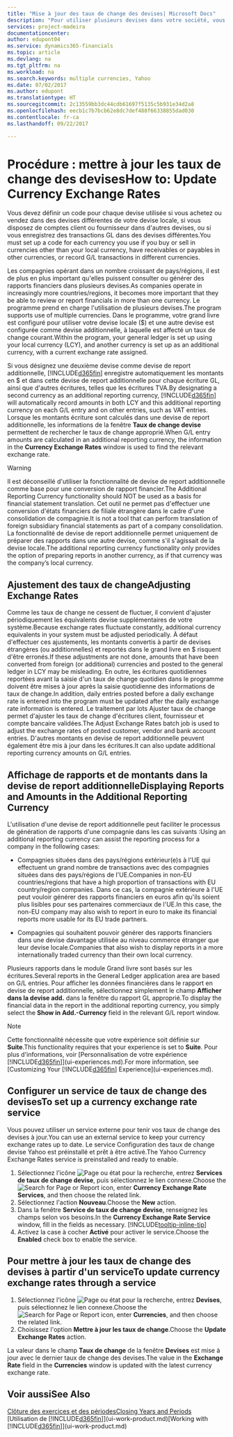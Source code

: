 ```yaml
---
title: "Mise à jour des taux de change des devises| Microsoft Docs"
description: "Pour utiliser plusieurs devises dans votre société, vous pouvez définir un code pour chaque devise et utiliser un service externe de taux de change, par exemple Yahoo."
services: project-madeira
documentationcenter: 
author: edupont04
ms.service: dynamics365-financials
ms.topic: article
ms.devlang: na
ms.tgt_pltfrm: na
ms.workload: na
ms.search.keywords: multiple currencies, Yahoo
ms.date: 07/02/2017
ms.author: edupont
ms.translationtype: HT
ms.sourcegitcommit: 2c13559bb3dc44cdb61697f5135c5b931e34d2a8
ms.openlocfilehash: eecb1c7b7bcb62e8dc7def488f66338855dad030
ms.contentlocale: fr-ca
ms.lasthandoff: 09/22/2017

---
```

# <a name="how-to-update-currency-exchange-rates"></a><span data-ttu-id="6615b-103">Procédure : mettre à jour les taux de change des devises</span><span class="sxs-lookup"><span data-stu-id="6615b-103">How to: Update Currency Exchange Rates</span></span>
<span data-ttu-id="6615b-104">Vous devez définir un code pour chaque devise utilisée si vous achetez ou vendez dans des devises différentes de votre devise locale, si vous disposez de comptes client ou fournisseur dans d'autres devises, ou si vous enregistrez des transactions GL dans des devises différentes.</span><span class="sxs-lookup"><span data-stu-id="6615b-104">You must set up a code for each currency you use if you buy or sell in currencies other than your local currency, have receivables or payables in other currencies, or record G/L transactions in different currencies.</span></span>  

<span data-ttu-id="6615b-105">Les compagnies opérant dans un nombre croissant de pays/régions, il est de plus en plus important qu'elles puissent consulter ou générer des rapports financiers dans plusieurs devises.</span><span class="sxs-lookup"><span data-stu-id="6615b-105">As companies operate in increasingly more countries/regions, it becomes more important that they be able to review or report financials in more than one currency.</span></span> <span data-ttu-id="6615b-106">Le programme prend en charge l'utilisation de plusieurs devises.</span><span class="sxs-lookup"><span data-stu-id="6615b-106">The program supports use of multiple currencies.</span></span> <span data-ttu-id="6615b-107">Dans le programme, votre grand livre est configuré pour utiliser votre devise locale ($) et une autre devise est configurée comme devise additionnelle, à laquelle est affecté un taux de change courant.</span><span class="sxs-lookup"><span data-stu-id="6615b-107">Within the program, your general ledger is set up using your local currency (LCY), and another currency is set up as an additional currency, with a current exchange rate assigned.</span></span>  

 <span data-ttu-id="6615b-108">Si vous désignez une deuxième devise comme devise de report additionnelle, [!INCLUDE[d365fin](includes/d365fin_md.md)] enregistre automatiquement les montants en $ et dans cette devise de report additionnelle pour chaque écriture GL, ainsi que d'autres écritures, telles que les écritures TVA.</span><span class="sxs-lookup"><span data-stu-id="6615b-108">By designating a second currency as an additional reporting currency, [!INCLUDE[d365fin](includes/d365fin_md.md)] will automatically record amounts in both LCY and this additional reporting currency on each G/L entry and on other entries, such as VAT entries.</span></span> <span data-ttu-id="6615b-109">Lorsque les montants écriture sont calculés dans une devise de report additionnelle, les informations de la fenêtre **Taux de change devise** permettent de rechercher le taux de change approprié.</span><span class="sxs-lookup"><span data-stu-id="6615b-109">When G/L entry amounts are calculated in an additional reporting currency, the information in the **Currency Exchange Rates** window is used to find the relevant exchange rate.</span></span>  

> [!WARNING]  
>  <span data-ttu-id="6615b-110">Il est déconseillé d'utiliser la fonctionnalité de devise de report additionnelle comme base pour une conversion de rapport financier.</span><span class="sxs-lookup"><span data-stu-id="6615b-110">The Additional Reporting Currency functionality should NOT be used as a basis for financial statement translation.</span></span> <span data-ttu-id="6615b-111">Cet outil ne permet pas d'effectuer une conversion d'états financiers de filiale étrangère dans le cadre d'une consolidation de compagnie.</span><span class="sxs-lookup"><span data-stu-id="6615b-111">It is not a tool that can perform translation of foreign subsidiary financial statements as part of a company consolidation.</span></span> <span data-ttu-id="6615b-112">La fonctionnalité de devise de report additionnelle permet uniquement de préparer des rapports dans une autre devise, comme s'il s'agissait de la devise locale.</span><span class="sxs-lookup"><span data-stu-id="6615b-112">The additional reporting currency functionality only provides the option of preparing reports in another currency, as if that currency was the company’s local currency.</span></span>

## <a name="adjusting-exchange-rates"></a><span data-ttu-id="6615b-113">Ajustement des taux de change</span><span class="sxs-lookup"><span data-stu-id="6615b-113">Adjusting Exchange Rates</span></span>  
<span data-ttu-id="6615b-114">Comme les taux de change ne cessent de fluctuer, il convient d'ajuster périodiquement les équivalents devise supplémentaires de votre système.</span><span class="sxs-lookup"><span data-stu-id="6615b-114">Because exchange rates fluctuate constantly, additional currency equivalents in your system must be adjusted periodically.</span></span> <span data-ttu-id="6615b-115">À défaut d'effectuer ces ajustements, les montants convertis à partir de devises étrangères (ou additionnelles) et reportés dans le grand livre en $ risquent d'être erronés.</span><span class="sxs-lookup"><span data-stu-id="6615b-115">If these adjustments are not done, amounts that have been converted from foreign (or additional) currencies and posted to the general ledger in LCY may be misleading.</span></span> <span data-ttu-id="6615b-116">En outre, les écritures quotidiennes reportées avant la saisie d'un taux de change quotidien dans le programme doivent être mises à jour après la saisie quotidienne des informations de taux de change.</span><span class="sxs-lookup"><span data-stu-id="6615b-116">In addition, daily entries posted before a daily exchange rate is entered into the program must be updated after the daily exchange rate information is entered.</span></span> <span data-ttu-id="6615b-117">Le traitement par lots Ajuster taux de change permet d'ajuster les taux de change d'écritures client, fournisseur et compte bancaire validées.</span><span class="sxs-lookup"><span data-stu-id="6615b-117">The Adjust Exchange Rates batch job is used to adjust the exchange rates of posted customer, vendor and bank account entries.</span></span> <span data-ttu-id="6615b-118">D'autres montants en devise de report additionnelle peuvent également être mis à jour dans les écritures.</span><span class="sxs-lookup"><span data-stu-id="6615b-118">It can also update additional reporting currency amounts on G/L entries.</span></span>  

## <a name="displaying-reports-and-amounts-in-the-additional-reporting-currency"></a><span data-ttu-id="6615b-119">Affichage de rapports et de montants dans la devise de report additionnelle</span><span class="sxs-lookup"><span data-stu-id="6615b-119">Displaying Reports and Amounts in the Additional Reporting Currency</span></span>  
<span data-ttu-id="6615b-120">L'utilisation d'une devise de report additionnelle peut faciliter le processus de génération de rapports d'une compagnie dans les cas suivants :</span><span class="sxs-lookup"><span data-stu-id="6615b-120">Using an additional reporting currency can assist the reporting process for a company in the following cases:</span></span>  

- <span data-ttu-id="6615b-121">Compagnies situées dans des pays/régions extérieur(e)s à l'UE qui effectuent un grand nombre de transactions avec des compagnies situées dans des pays/régions de l'UE.</span><span class="sxs-lookup"><span data-stu-id="6615b-121">Companies in non-EU countries/regions that have a high proportion of transactions with EU country/region companies.</span></span> <span data-ttu-id="6615b-122">Dans ce cas, la compagnie extérieure à l'UE peut vouloir générer des rapports financiers en euros afin qu'ils soient plus lisibles pour ses partenaires commerciaux de l'UE.</span><span class="sxs-lookup"><span data-stu-id="6615b-122">In this case, the non-EU company may also wish to report in euro to make its financial reports more usable for its EU trade partners.</span></span>  

- <span data-ttu-id="6615b-123">Compagnies qui souhaitent pouvoir générer des rapports financiers dans une devise davantage utilisée au niveau commerce étranger que leur devise locale.</span><span class="sxs-lookup"><span data-stu-id="6615b-123">Companies that also wish to display reports in a more internationally traded currency than their own local currency.</span></span>  

<span data-ttu-id="6615b-124">Plusieurs rapports dans le module Grand livre sont basés sur les écritures.</span><span class="sxs-lookup"><span data-stu-id="6615b-124">Several reports in the General Ledger application area are based on G/L entries.</span></span> <span data-ttu-id="6615b-125">Pour afficher les données financières dans le rapport en devise de report additionnelle, sélectionnez simplement le champ **Afficher dans la devise add.** dans la fenêtre du rapport GL approprié.</span><span class="sxs-lookup"><span data-stu-id="6615b-125">To display the financial data in the report in the additional reporting currency, you simply select the **Show in Add.-Currency** field in the relevant G/L report window.</span></span>  

> [!NOTE]  
>   <span data-ttu-id="6615b-126">Cette fonctionnalité nécessite que votre expérience soit définie sur **Suite**.</span><span class="sxs-lookup"><span data-stu-id="6615b-126">This functionality requires that your experience is set to **Suite**.</span></span> <span data-ttu-id="6615b-127">Pour plus d'informations, voir [Personnalisation de votre expérience [!INCLUDE[d365fin](includes/d365fin_md.md)]](ui-experiences.md).</span><span class="sxs-lookup"><span data-stu-id="6615b-127">For more information, see [Customizing Your [!INCLUDE[d365fin](includes/d365fin_md.md)] Experience](ui-experiences.md).</span></span>

## <a name="to-set-up-a-currency-exchange-rate-service"></a><span data-ttu-id="6615b-128">Configurer un service de taux de change des devises</span><span class="sxs-lookup"><span data-stu-id="6615b-128">To set up a currency exchange rate service</span></span>
<span data-ttu-id="6615b-129">Vous pouvez utiliser un service externe pour tenir vos taux de change des devises à jour.</span><span class="sxs-lookup"><span data-stu-id="6615b-129">You can use an external service to keep your currency exchange rates up to date.</span></span> <span data-ttu-id="6615b-130">Le service Configuration des taux de change devise Yahoo est préinstallé et prêt à être activé.</span><span class="sxs-lookup"><span data-stu-id="6615b-130">The Yahoo Currency Exchange Rates service is preinstalled and ready to enable.</span></span>

1. <span data-ttu-id="6615b-131">Sélectionnez l'icône ![Page ou état pour la recherche](media/ui-search/search_small.png "icône Page ou état pour la recherche"), entrez **Services de taux de change devise**, puis sélectionnez le lien connexe.</span><span class="sxs-lookup"><span data-stu-id="6615b-131">Choose the ![Search for Page or Report](media/ui-search/search_small.png "Search for Page or Report icon") icon, enter **Currency Exchange Rate Services**, and then choose the related link.</span></span>
2. <span data-ttu-id="6615b-132">Sélectionnez l'action **Nouveau**.</span><span class="sxs-lookup"><span data-stu-id="6615b-132">Choose the **New** action.</span></span>
3. <span data-ttu-id="6615b-133">Dans la fenêtre **Service de taux de change devise**, renseignez les champs selon vos besoins.</span><span class="sxs-lookup"><span data-stu-id="6615b-133">In the **Currency Exchange Rate Service** window, fill in the fields as necessary.</span></span> [!INCLUDE[tooltip-inline-tip](includes/tooltip-inline-tip_md.md)]
4. <span data-ttu-id="6615b-134">Activez la case à cocher **Activé** pour activer le service.</span><span class="sxs-lookup"><span data-stu-id="6615b-134">Choose the **Enabled** check box to enable the service.</span></span>

## <a name="to-update-currency-exchange-rates-through-a-service"></a><span data-ttu-id="6615b-135">Pour mettre à jour les taux de change des devises à partir d'un service</span><span class="sxs-lookup"><span data-stu-id="6615b-135">To update currency exchange rates through a service</span></span>
1. <span data-ttu-id="6615b-136">Sélectionnez l'icône ![Page ou état pour la recherche](media/ui-search/search_small.png "icône Page ou état pour la recherche"), entrez **Devises**, puis sélectionnez le lien connexe.</span><span class="sxs-lookup"><span data-stu-id="6615b-136">Choose the ![Search for Page or Report](media/ui-search/search_small.png "Search for Page or Report icon") icon, enter **Currencies**, and then choose the related link.</span></span>
2. <span data-ttu-id="6615b-137">Choisissez l'option **Mettre à jour les taux de change**.</span><span class="sxs-lookup"><span data-stu-id="6615b-137">Choose the **Update Exchange Rates** action.</span></span>

<span data-ttu-id="6615b-138">La valeur dans le champ **Taux de change** de la fenêtre **Devises** est mise à jour avec le dernier taux de change des devises.</span><span class="sxs-lookup"><span data-stu-id="6615b-138">The value in the **Exchange Rate** field in the **Currencies** window is updated with the latest currency exchange rate.</span></span>

## <a name="see-also"></a><span data-ttu-id="6615b-139">Voir aussi</span><span class="sxs-lookup"><span data-stu-id="6615b-139">See Also</span></span>
[<span data-ttu-id="6615b-140">Clôture des exercices et des périodes</span><span class="sxs-lookup"><span data-stu-id="6615b-140">Closing Years and Periods</span></span>](year-close-years-periods.md)  
<span data-ttu-id="6615b-141">[Utilisation de [!INCLUDE[d365fin](includes/d365fin_md.md)]](ui-work-product.md)</span><span class="sxs-lookup"><span data-stu-id="6615b-141">[Working with [!INCLUDE[d365fin](includes/d365fin_md.md)]](ui-work-product.md)</span></span>

